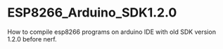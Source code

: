 # ESP8266_Arduino_SDK1.2.0
How to compile esp8266 programs on arduino IDE with old SDK version 1.2.0 before nerf.
